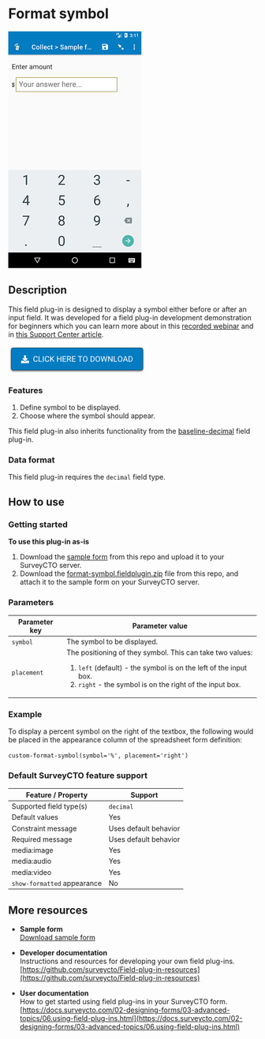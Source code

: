 # Format symbol

![Screenshot](extras/format-symbol.png)

## Description

This field plug-in is designed to display a symbol either before or after an input field. It was developed for a field plug-in development demonstration for beginners which you can learn more about in this [recorded webinar](https://www.surveycto.com/videos/plugin-dev-webinar/) and in [this Support Center article](https://support.surveycto.com/hc/en-us/articles/360063734953).

[![Download now](extras/download-button.png)](https://github.com/surveycto/format-symbol/raw/master/format-symbol.fieldplugin.zip)

### Features

1. Define symbol to be displayed.
1. Choose where the symbol should appear.

This field plug-in also inherits functionality from the [baseline-decimal](https://github.com/surveycto/baseline-decimal) field plug-in.

### Data format

This field plug-in requires the `decimal` field type.

## How to use

### Getting started

**To use this plug-in as-is**

1. Download the [sample form](https://github.com/surveycto/format-symbol/raw/master/extras/sample-form/Sample%20form.xlsx) from this repo and upload it to your SurveyCTO server.
1. Download the [format-symbol.fieldplugin.zip](https://github.com/surveycto/format-symbol/raw/master/format-symbol.fieldplugin.zip) file from this repo, and attach it to the sample form on your SurveyCTO server.

### Parameters

| Parameter key | Parameter value |
| --- | --- |
| `symbol` | The symbol to be displayed.|
| `placement` | The positioning of they symbol. This can take two values: <br> <ol><li>`left` (default) - the symbol is on the left of the input box. </li><li>`right` - the symbol is on the right of the input box.</li></ol>|

### Example
To display a percent symbol on the right of the textbox, the following would be placed in the appearance column of the spreadsheet form definition:

`custom-format-symbol(symbol='%', placement='right')`

### Default SurveyCTO feature support

| Feature / Property | Support |
| --- | --- |
| Supported field type(s) | `decimal`|
| Default values | Yes |
| Constraint message | Uses default behavior |
| Required message | Uses default behavior |
| media:image | Yes |
| media:audio | Yes |
| media:video | Yes |
| `show-formatted` appearance | No |

## More resources

* **Sample form**   
[Download sample form](https://github.com/surveycto/format-symbol/raw/master/extras/sample-form/Sample%20form.xlsx)  

* **Developer documentation**  
Instructions and resources for developing your own field plug-ins.  
[https://github.com/surveycto/Field-plug-in-resources](https://github.com/surveycto/Field-plug-in-resources)

* **User documentation**  
How to get started using field plug-ins in your SurveyCTO form.  
[https://docs.surveycto.com/02-designing-forms/03-advanced-topics/06.using-field-plug-ins.html](https://docs.surveycto.com/02-designing-forms/03-advanced-topics/06.using-field-plug-ins.html)
